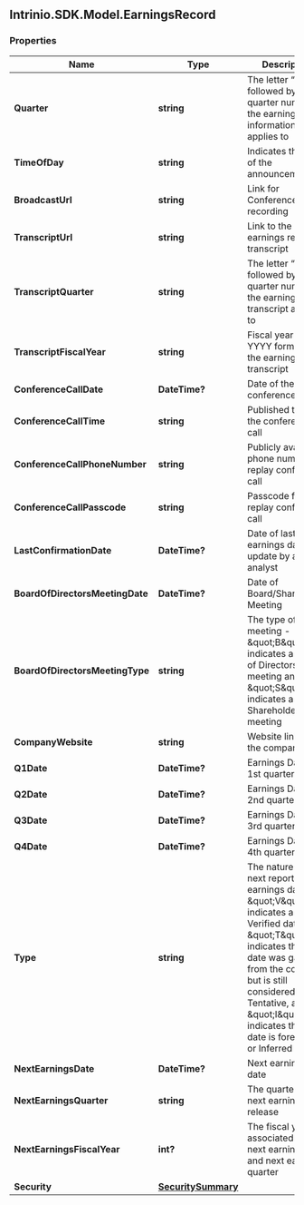 ## Intrinio.SDK.Model.EarningsRecord
### Properties

Name | Type | Description | Notes
------------ | ------------- | ------------- | -------------
**Quarter** | **string** | The letter “Q” followed by the quarter number the earnings information applies to | [optional] 
**TimeOfDay** | **string** | Indicates the time of the announcement | [optional] 
**BroadcastUrl** | **string** | Link for Conference Call recording | [optional] 
**TranscriptUrl** | **string** | Link to the earnings release transcript | [optional] 
**TranscriptQuarter** | **string** | The letter “Q” followed by the quarter number the earnings transcript applies to | [optional] 
**TranscriptFiscalYear** | **string** | Fiscal year in YYYY format for the earnings transcript | [optional] 
**ConferenceCallDate** | **DateTime?** | Date of the conference call | [optional] 
**ConferenceCallTime** | **string** | Published time of the conference call | [optional] 
**ConferenceCallPhoneNumber** | **string** | Publicly available phone number for replay conference call | [optional] 
**ConferenceCallPasscode** | **string** | Passcode for replay conference call | [optional] 
**LastConfirmationDate** | **DateTime?** | Date of last earnings date update by a WSH analyst | [optional] 
**BoardOfDirectorsMeetingDate** | **DateTime?** | Date of Board/Shareholder Meeting | [optional] 
**BoardOfDirectorsMeetingType** | **string** | The type of meeting - \&quot;B\&quot; indicates a Board of Directors meeting and \&quot;S\&quot; indicates a Shareholder meeting | [optional] 
**CompanyWebsite** | **string** | Website link for the company | [optional] 
**Q1Date** | **DateTime?** | Earnings Date for 1st quarter | [optional] 
**Q2Date** | **DateTime?** | Earnings Date for 2nd quarter | [optional] 
**Q3Date** | **DateTime?** | Earnings Date for 3rd quarter | [optional] 
**Q4Date** | **DateTime?** | Earnings Date for 4th quarter | [optional] 
**Type** | **string** | The nature of the next reported earnings date - \&quot;V\&quot; indicates a Verified date, \&quot;T\&quot; indicates that the date was gathered from the company, but is still considered Tentative, and \&quot;I\&quot; indicates that the date is forecased or Inferred | [optional] 
**NextEarningsDate** | **DateTime?** | Next earnings date | [optional] 
**NextEarningsQuarter** | **string** | The quarter of the next earnings release | [optional] 
**NextEarningsFiscalYear** | **int?** | The fiscal year associated with next earnings date and next earnings quarter | [optional] 
**Security** | [**SecuritySummary**](SecuritySummary.md) |  | [optional] 

